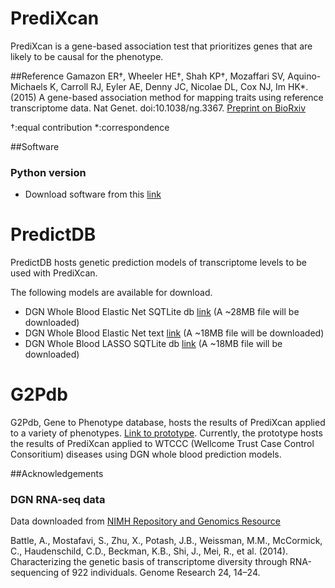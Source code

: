PrediXcan
=========

PrediXcan is a gene-based association test that prioritizes genes that are likely to be causal for the phenotype. 


##Reference
Gamazon ER†, Wheeler HE†, Shah KP†, Mozaffari SV, Aquino-Michaels K, Carroll RJ, Eyler AE, Denny JC, Nicolae DL, Cox NJ, Im HK*. (2015) A gene-based association method for mapping traits using reference transcriptome data. Nat Genet. doi:10.1038/ng.3367. [Preprint on BioRxiv](http://biorxiv.org/content/early/2015/06/17/020164)

†:equal contribution *:correspondence


##Software

### Python version

- Download software from this [link](https://github.com/hakyimlab/PrediXcan/tree/master/Software)

PredictDB
=========
PredictDB hosts genetic prediction models of transcriptome levels to be used with PrediXcan. 

The following models are available for download. 

- DGN Whole Blood Elastic Net SQTLite db [link](https://s3.amazonaws.com/imlab-open/Data/PredictDB/DGN-WB_0.5.db "DGN-WB-EN0.50.db") (A ~28MB file will be downloaded)
- DGN Whole Blood Elastic Net text [link](https://s3.amazonaws.com/imlab-open/Data/PredictDB/DGN-WB_0.5.txt "DGN-WB-EN0.50.txt") (A ~18MB file will be downloaded)
- DGN Whole Blood LASSO SQTLite db [link](https://s3.amazonaws.com/imlab-open/Data/PredictDB/DGN-WB_1.db "DGN-WB-EN1.db") (A ~18MB file will be downloaded)

G2Pdb
=========
G2Pdb, Gene to Phenotype database, hosts the results of PrediXcan applied to a variety of phenotypes. [Link to prototype](http://www.gene2pheno.org/). Currently, the prototype hosts the results of PrediXcan applied to WTCCC (Wellcome Trust Case Control Consoritium) diseases using DGN whole blood prediction models.


##Acknowledgements

### DGN RNA-seq data

Data downloaded from [NIMH Repository and Genomics Resource](https://www.nimhgenetics.org )

Battle, A., Mostafavi, S., Zhu, X., Potash, J.B., Weissman, M.M., McCormick, C., Haudenschild, C.D., Beckman, K.B., Shi, J., Mei, R., et al. (2014). Characterizing the genetic basis of transcriptome diversity through RNA-sequencing of 922 individuals. Genome Research 24, 14–24.


